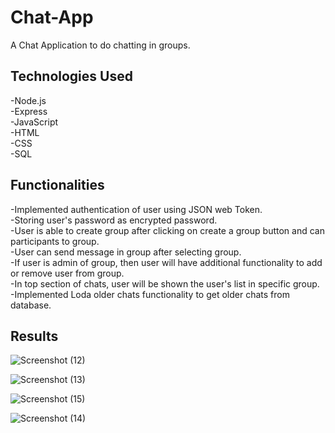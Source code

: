 # Chat-App
  A Chat Application to do chatting in groups.

## Technologies Used
  -Node.js<br>
  -Express<br>
  -JavaScript<br>
  -HTML<br>
  -CSS<br>
  -SQL<br>

## Functionalities
  -Implemented authentication of user using JSON web Token.<br>
  -Storing user's password as encrypted password.<br>
  -User is able to create group after clicking on create a group button and can participants to group.<br>
  -User can send message in group after selecting group.<br>
  -If user is admin of group, then user will have additional functionality to add or remove user from group.<br>
  -In top section of chats, user will be shown the user's list in specific group.<br>
  -Implemented Loda older chats functionality to get older chats from database.<br>

## Results

![Screenshot (12)](https://github.com/aman-s1/Chat-App/assets/117725652/e0b0beec-8e00-4def-87aa-b7c644156c28)

![Screenshot (13)](https://github.com/aman-s1/Chat-App/assets/117725652/d45ead24-00ec-4bae-99f0-829f9dc59776)

![Screenshot (15)](https://github.com/aman-s1/Chat-App/assets/117725652/2dc637d6-c176-41f1-bde1-63f8ff57fec0)

![Screenshot (14)](https://github.com/aman-s1/Chat-App/assets/117725652/4978f36a-84a7-4dfc-8cd4-9d877ed50b6c)
